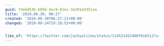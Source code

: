 ```yaml
---
guid: 74ebd53b-b05b-4ac9-81ec-3a101e4351aa
title: '2019.06.30, 08:27'
created: '2019-06-30T06:27:21+00:00'
changed: '2019-09-24T19:18:53+00:00'


like_of: 'https://twitter.com/jackyalcine/status/1145214524007616512?s=19'
---
```


